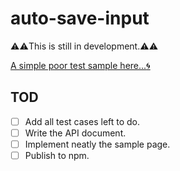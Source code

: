 # auto-save-input
:warning::warning:This is still in development.:warning::warning:

[A simple poor test sample here...:cyclone:](https://yoshi3.github.io/auto-save-input/)

## TOD
- [ ] Add all test cases left to do.
- [ ] Write the API document.
- [ ] Implement neatly the sample page.
- [ ] Publish to npm.
